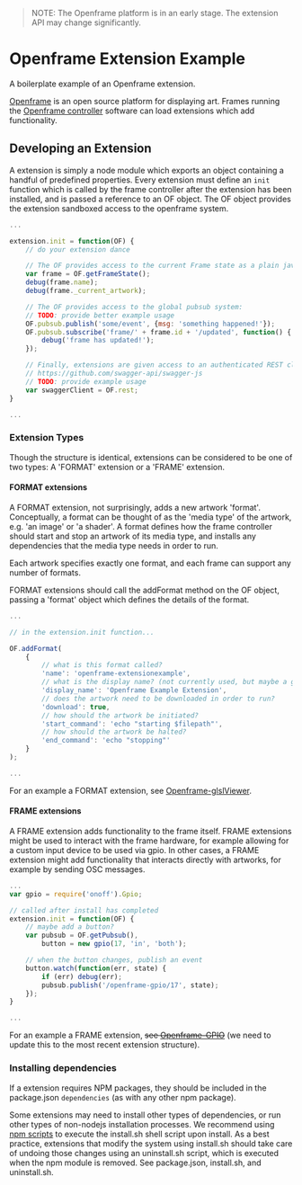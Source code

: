 > NOTE: The Openframe platform is in an early stage. The extension API may change significantly.

# Openframe Extension Example

A boilerplate example of an Openframe extension.

[Openframe](http://openframe.io) is an open source platform for displaying art. Frames running the [Openframe controller](https://github.com/OpenframeProject/Openframe) software can load extensions which add functionality.

## Developing an Extension

A extension is simply a node module which exports an object containing a handful of predefined properties. Every extension must define an `init` function which is called by the frame controller after the extension has been installed, and is passed a reference to an OF object. The OF object provides the extension sandboxed access to the openframe system.

```javascript
...

extension.init = function(OF) {
    // do your extension dance

    // The OF provides access to the current Frame state as a plain javascript object
    var frame = OF.getFrameState();
    debug(frame.name);
    debug(frame._current_artwork);

    // The OF provides access to the global pubsub system:
    // TODO: provide better example usage
    OF.pubsub.publish('some/event', {msg: 'something happened!'});
    OF.pubsub.subscribe('frame/' + frame.id + '/updated', function() {
        debug('frame has updated!');
    });

    // Finally, extensions are given access to an authenticated REST client (swagger):
    // https://github.com/swagger-api/swagger-js
    // TODO: provide example usage
    var swaggerClient = OF.rest;
}

...
```

### Extension Types

Though the structure is identical, extensions can be considered to be one of two types: A 'FORMAT' extension or a 'FRAME' extension.

#### FORMAT extensions

A FORMAT extension, not surprisingly, adds a new artwork 'format'. Conceptually, a format can be thought of as the 'media type' of the artwork, e.g. 'an image' or 'a shader'. A format defines how the frame controller should start and stop an artwork of its media type, and installs any dependencies that the media type needs in order to run.

Each artwork specifies exactly one format, and each frame can support any number of formats.

FORMAT extensions should call the addFormat method on the OF object, passing a 'format' object which defines the details of the format.

```javascript
...

// in the extension.init function...

OF.addFormat(
    {
        // what is this format called?
        'name': 'openframe-extensionexample',
        // what is the display name? (not currently used, but maybe a good idea)
        'display_name': 'Openframe Example Extension',
        // does the artwork need to be downloaded in order to run?
        'download': true,
        // how should the artwork be initiated?
        'start_command': 'echo "starting $filepath"',
        // how should the artwork be halted?
        'end_command': 'echo "stopping"'
    }
);

...
```

For an example a FORMAT extension, see [Openframe-glslViewer](https://github.com/OpenframeProject/Openframe-glslViewer).

#### FRAME extensions

A FRAME extension adds functionality to the frame itself. FRAME extensions might be used to interact with the frame hardware, for example allowing for a custom input device to be used via gpio. In other cases, a FRAME extension might add functionality that interacts directly with artworks, for example by sending OSC messages.

```javascript
...
var gpio = require('onoff').Gpio;

// called after install has completed
extension.init = function(OF) {
    // maybe add a button?
    var pubsub = OF.getPubsub(),
        button = new gpio(17, 'in', 'both');

    // when the button changes, publish an event
    button.watch(function(err, state) {
        if (err) debug(err);
        pubsub.publish('/openframe-gpio/17', state);
    });
}

...
```

For an example a FRAME extension, ~~see [Openframe-GPIO](https://github.com/OpenframeProject/Openframe-GPIO)~~ (we need to update this to the most recent extension structure).

### Installing dependencies

If a extension requires NPM packages, they should be included in the package.json `dependencies` (as with any other npm package).

Some extensions may need to install other types of dependencies, or run other types of non-nodejs installation processes. We recommend using [npm scripts](https://docs.npmjs.com/misc/scripts) to execute the install.sh shell script upon install. As a best practice, extensions that modify the system using install.sh should take care of undoing those changes using an uninstall.sh script, which is executed when the npm module is removed. See package.json, install.sh, and uninstall.sh.
